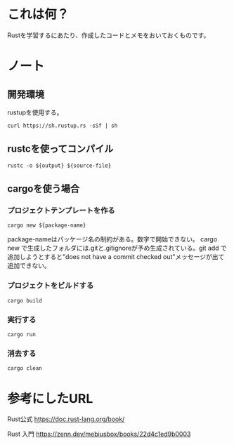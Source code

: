 # これは何？

Rustを学習するにあたり、作成したコードとメモをおいておくものです。

# ノート

## 開発環境

rustupを使用する。

~~~
curl https://sh.rustup.rs -sSf | sh
~~~

## rustcを使ってコンパイル

~~~
rustc -o ${output} ${source-file}
~~~

## cargoを使う場合


### プロジェクトテンプレートを作る

~~~
cargo new ${package-name}
~~~
package-nameはパッケージ名の制約がある。数字で開始できない。
cargo new で生成したフォルダには.gitと.gitignoreが予め生成されている。git add で追加しようとすると"does not have a commit checked out"メッセージが出て追加できない。


### プロジェクトをビルドする

~~~
cargo build
~~~

### 実行する

~~~
cargo run
~~~

### 消去する

~~~
cargo clean
~~~


   


# 参考にしたURL

Rust公式
https://doc.rust-lang.org/book/

Rust 入門
https://zenn.dev/mebiusbox/books/22d4c1ed9b0003

